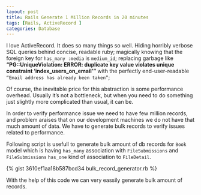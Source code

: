 ```yaml
---
layout: post
title: Rails Generate 1 Million Records in 20 minutes
tags: [Rails, ActiveRecord ]
categories: Database
---
```


I love ActiveRecord. It does so many things so well. Hiding horribly verbose SQL queries behind concise, readable ruby; magically knowing that the foreign key for `has_many :media` is `medium_id`; replacing  garbage like **“PG::UniqueViolation: ERROR: duplicate key value violates unique constraint ‘index_users_on_email’”** with the perfectly end-user-readable `“Email address has already been taken”`; 

Of course, the inevitable price for this abstraction is some performance overhead. Usually it’s not a bottleneck, but when you need to do something just slightly more complicated than usual, it can be. 

In order to verify performance issue we need to have few million records, and problem araises  that on our development machines we do not have that much amount of data. We have to generate bulk records to verify issues related to performance.

Following script is usefull to generate bulk amount of db records for `Book` model which is having `has_many` association with `FileSubmissions` and `FileSubmissions` `has_one` kind of association to `FileDetail`.

{% gist 3610ef1aa18b587bcd34 bulk_record_generator.rb %}

With the help of this code we can very eassily generate bulk amount of records.
